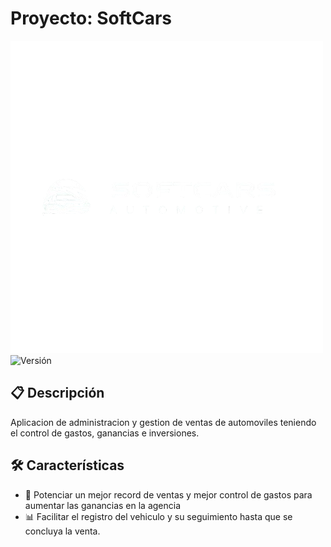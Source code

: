 # Proyecto: SoftCars

![Licencia](./images/softcars_removebg_preview.png) ![Versión](https://img.shields.io/badge/versión-1.0.0-blue)

## 📋 **Descripción**
Aplicacion de administracion y gestion de ventas de automoviles teniendo el control de gastos, ganancias e inversiones. 

## 🛠️ **Características**
- 🚀 Potenciar un mejor record de ventas y mejor control de gastos para aumentar las ganancias en la agencia
- 📊 Facilitar el registro del vehiculo y su seguimiento hasta que se concluya la venta.